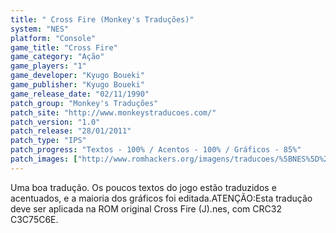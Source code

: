 ```yaml
---
title: " Cross Fire (Monkey's Traduções)"
system: "NES"
platform: "Console"
game_title: "Cross Fire"
game_category: "Ação"
game_players: "1"
game_developer: "Kyugo Boueki"
game_publisher: "Kyugo Boueki"
game_release_date: "02/11/1990"
patch_group: "Monkey's Traduções"
patch_site: "http://www.monkeystraducoes.com/"
patch_version: "1.0"
patch_release: "28/01/2011"
patch_type: "IPS"
patch_progress: "Textos - 100% / Acentos - 100% / Gráficos - 85%"
patch_images: ["http://www.romhackers.org/imagens/traducoes/%5BNES%5D%20Cross%20Fire%20-%20Monkey's%20Tradu%C3%A7%C3%B5es%20-%201.png","http://www.romhackers.org/imagens/traducoes/%5BNES%5D%20Cross%20Fire%20-%20Monkey's%20Tradu%C3%A7%C3%B5es%20-%202.png","http://www.romhackers.org/imagens/traducoes/%5BNES%5D%20Cross%20Fire%20-%20Monkey's%20Tradu%C3%A7%C3%B5es%20-%203.png"]
---
```

Uma boa tradução. Os poucos textos do jogo estão traduzidos e acentuados, e a maioria dos gráficos foi editada.ATENÇÃO:Esta tradução deve ser aplicada na ROM original Cross Fire (J).nes, com CRC32 C3C75C6E.